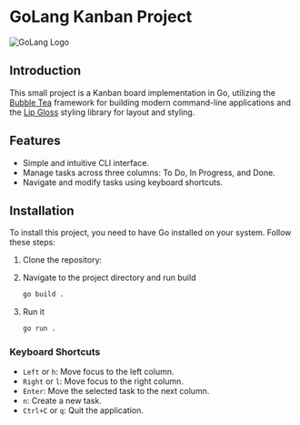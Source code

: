 # GoLang Kanban Project

![GoLang Logo](https://github.com/rfyiamcool/golang_logo/blob/master/gif/golang_color.gif)


## Introduction

This small project is a Kanban board implementation in Go, utilizing the [Bubble Tea](https://github.com/charmbracelet/bubbletea) framework for building modern command-line applications and the [Lip Gloss](https://github.com/charmbracelet/lipgloss) styling library for layout and styling.

## Features

- Simple and intuitive CLI interface.
- Manage tasks across three columns: To Do, In Progress, and Done.
- Navigate and modify tasks using keyboard shortcuts.

## Installation

To install this project, you need to have Go installed on your system. Follow these steps:

1. Clone the repository:

2. Navigate to the project directory and run build
    ```bash
    go build .
3. Run it
    ```bash
    go run .

### Keyboard Shortcuts

- `Left` or `h`: Move focus to the left column.
- `Right` or `l`: Move focus to the right column.
- `Enter`: Move the selected task to the next column.
- `n`: Create a new task.
- `Ctrl+C` or `q`: Quit the application.


